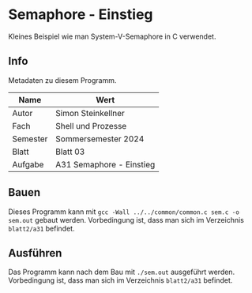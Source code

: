 # Semaphore - Einstieg

Kleines Beispiel wie man System-V-Semaphore in C verwendet.

## Info

Metadaten zu diesem Programm.

| Name     | Wert                     |
|----------|--------------------------|
| Autor    | Simon Steinkellner       |
| Fach     | Shell und Prozesse       |
| Semester | Sommersemester 2024      |
| Blatt    | Blatt 03                 |
| Aufgabe  | A31 Semaphore - Einstieg |

## Bauen

Dieses Programm kann mit `gcc -Wall ../../common/common.c sem.c -o sem.out` gebaut werden. Vorbedingung ist, dass man sich im Verzeichnis `blatt2/a31` befindet.

## Ausführen

Das Programm kann nach dem Bau mit `./sem.out` ausgeführt werden. Vorbedingung ist, dass man sich im Verzeichnis `blatt2/a31` befindet.
